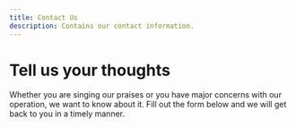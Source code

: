 ```yaml
---
title: Contact Us
description: Contains our contact information.
---
```


# Tell us your thoughts

Whether you are singing our praises or you have major concerns with our operation, we want to know about it. Fill out the form below and we will get back to you in a timely manner.

<contact-us-form></contact-us-form>
